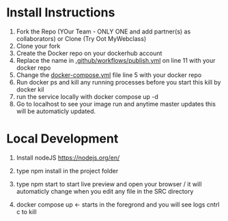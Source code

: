 # Install Instructions

1. Fork the Repo (YOur Team - ONLY ONE and add partner(s) as collaborators) or Clone (Try Oot MyWebclass) 
2. Clone your fork
3. Create the Docker repo on your dockerhub account
4. Replace the name in [.github/workflows/publish.yml](.github/workflows/publish.yml]) on line 11 with your docker repo
5. Change the [docker-compose.yml](docker-compose.yml) file line 5 with your docker repo
6. Run docker ps and kill any running processes before you start this kill by docker kil <container id>
7. run the service locally with docker compose up -d
8. Go to localhost to see your image run and anytime master updates this will be automaticly updated.

# Local Development

1. Install nodeJS https://nodejs.org/en/
2. type npm install in the project folder
3. type npm start to start live preview and open your browser / it will automaticly change when you edit any file in the
   SRC directory 


1. docker compose up <- starts in the foregrond and you will see logs cntrl c to kill